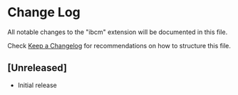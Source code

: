 # Change Log

All notable changes to the "ibcm" extension will be documented in this file.

Check [Keep a Changelog](http://keepachangelog.com/) for recommendations on how to structure this file.

## [Unreleased]

- Initial release